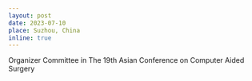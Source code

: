 ```yaml
---
layout: post
date: 2023-07-10
place: Suzhou, China
inline: true
---
```


Organizer Committee in The 19th Asian Conference on Computer Aided Surgery
